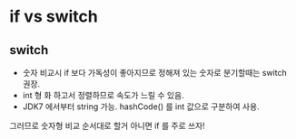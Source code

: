 
# if vs switch

## switch 
- 숫자 비교시 if 보다 가독성이 좋아지므로 정해져 있는 숫자로 분기할때는 switch 권장.
- int 형 화 하고서 정렬하므로 속도가 느릴 수 있음.
- JDK7 에서부터 string 가능. hashCode() 를 int 값으로 구분하여 사용.


그러므로 숫자형 비교 순서대로 할거 아니면 if 를 주로 쓰자!
